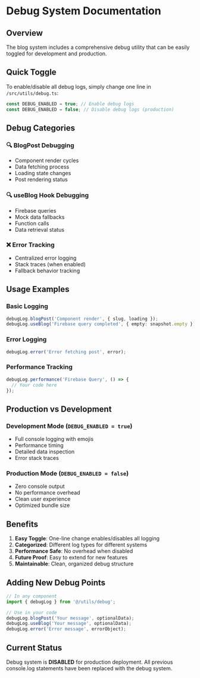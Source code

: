 # Debug System Documentation

## Overview

The blog system includes a comprehensive debug utility that can be easily toggled for development and production.

## Quick Toggle

To enable/disable all debug logs, simply change one line in `/src/utils/debug.ts`:

```typescript
const DEBUG_ENABLED = true; // Enable debug logs
const DEBUG_ENABLED = false; // Disable debug logs (production)
```

## Debug Categories

### 🔍 BlogPost Debugging

- Component render cycles
- Data fetching process
- Loading state changes
- Post rendering status

### 🔍 useBlog Hook Debugging

- Firebase queries
- Mock data fallbacks
- Function calls
- Data retrieval status

### ❌ Error Tracking

- Centralized error logging
- Stack traces (when enabled)
- Fallback behavior tracking

## Usage Examples

### Basic Logging

```typescript
debugLog.blogPost('Component render', { slug, loading });
debugLog.useBlog('Firebase query completed', { empty: snapshot.empty });
```

### Error Logging

```typescript
debugLog.error('Error fetching post', error);
```

### Performance Tracking

```typescript
debugLog.performance('Firebase Query', () => {
  // Your code here
});
```

## Production vs Development

### Development Mode (`DEBUG_ENABLED = true`)

- Full console logging with emojis
- Performance timing
- Detailed data inspection
- Error stack traces

### Production Mode (`DEBUG_ENABLED = false`)

- Zero console output
- No performance overhead
- Clean user experience
- Optimized bundle size

## Benefits

1. **Easy Toggle**: One-line change enables/disables all logging
2. **Categorized**: Different log types for different systems
3. **Performance Safe**: No overhead when disabled
4. **Future Proof**: Easy to extend for new features
5. **Maintainable**: Clean, organized debug structure

## Adding New Debug Points

```typescript
// In any component
import { debugLog } from '@/utils/debug';

// Use in your code
debugLog.blogPost('Your message', optionalData);
debugLog.useBlog('Your message', optionalData);
debugLog.error('Error message', errorObject);
```

## Current Status

Debug system is **DISABLED** for production deployment.
All previous console.log statements have been replaced with the debug system.
